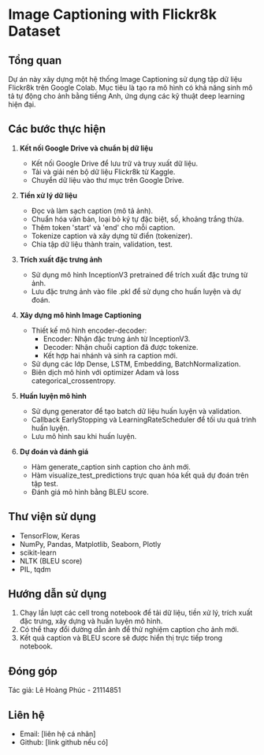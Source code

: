 # Image Captioning with Flickr8k Dataset

## Tổng quan
Dự án này xây dựng một hệ thống Image Captioning sử dụng tập dữ liệu Flickr8k trên Google Colab. Mục tiêu là tạo ra mô hình có khả năng sinh mô tả tự động cho ảnh bằng tiếng Anh, ứng dụng các kỹ thuật deep learning hiện đại.

## Các bước thực hiện

1. **Kết nối Google Drive và chuẩn bị dữ liệu**
   - Kết nối Google Drive để lưu trữ và truy xuất dữ liệu.
   - Tải và giải nén bộ dữ liệu Flickr8k từ Kaggle.
   - Chuyển dữ liệu vào thư mục trên Google Drive.

2. **Tiền xử lý dữ liệu**
   - Đọc và làm sạch caption (mô tả ảnh).
   - Chuẩn hóa văn bản, loại bỏ ký tự đặc biệt, số, khoảng trắng thừa.
   - Thêm token 'start' và 'end' cho mỗi caption.
   - Tokenize caption và xây dựng từ điển (tokenizer).
   - Chia tập dữ liệu thành train, validation, test.

3. **Trích xuất đặc trưng ảnh**
   - Sử dụng mô hình InceptionV3 pretrained để trích xuất đặc trưng từ ảnh.
   - Lưu đặc trưng ảnh vào file .pkl để sử dụng cho huấn luyện và dự đoán.

4. **Xây dựng mô hình Image Captioning**
   - Thiết kế mô hình encoder-decoder:
     - Encoder: Nhận đặc trưng ảnh từ InceptionV3.
     - Decoder: Nhận chuỗi caption đã được tokenize.
     - Kết hợp hai nhánh và sinh ra caption mới.
   - Sử dụng các lớp Dense, LSTM, Embedding, BatchNormalization.
   - Biên dịch mô hình với optimizer Adam và loss categorical_crossentropy.

5. **Huấn luyện mô hình**
   - Sử dụng generator để tạo batch dữ liệu huấn luyện và validation.
   - Callback EarlyStopping và LearningRateScheduler để tối ưu quá trình huấn luyện.
   - Lưu mô hình sau khi huấn luyện.

6. **Dự đoán và đánh giá**
   - Hàm generate_caption sinh caption cho ảnh mới.
   - Hàm visualize_test_predictions trực quan hóa kết quả dự đoán trên tập test.
   - Đánh giá mô hình bằng BLEU score.

## Thư viện sử dụng
- TensorFlow, Keras
- NumPy, Pandas, Matplotlib, Seaborn, Plotly
- scikit-learn
- NLTK (BLEU score)
- PIL, tqdm

## Hướng dẫn sử dụng
1. Chạy lần lượt các cell trong notebook để tải dữ liệu, tiền xử lý, trích xuất đặc trưng, xây dựng và huấn luyện mô hình.
2. Có thể thay đổi đường dẫn ảnh để thử nghiệm caption cho ảnh mới.
3. Kết quả caption và BLEU score sẽ được hiển thị trực tiếp trong notebook.

## Đóng góp
Tác giả: Lê Hoàng Phúc - 21114851

## Liên hệ
- Email: [liên hệ cá nhân]
- Github: [link github nếu có]
